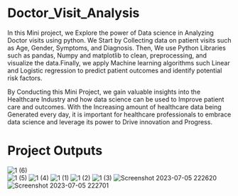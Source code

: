 # Doctor_Visit_Analysis
In this Mini project, we Explore the power of Data science in Analyzing Doctor visits using python. We Start by Collecting data on patient visits such as Age, Gender, Symptoms, and Diagnosis. Then, We use Python Libraries such as pandas, Numpy and matplotlib to clean, preprocessing, and visualize the data.Finally, we apply Machine learning algorithms such Linear and Logistic regression to predict patient outcomes and identify potential risk factors.


By Conducting this Mini Project, we gain valuable insights into the Healthcare Industry and how data science can be used to Improve patient care and outcomes. With the Increasing amount of healthcare data being Generated every day, it is important for healthcare professionals to embrace data science and leverage its power to Drive innovation and Progress.

# Project Outputs

![1 (6)](https://github.com/SURYA2745/Doctor_Visit_Analysis/assets/125201808/4d8fc723-fdf6-40d5-9408-5ce039903ece)   
![1 (5)](https://github.com/SURYA2745/Doctor_Visit_Analysis/assets/125201808/256033cc-0a2d-4be8-ab55-3749369715c7)
![1 (4)](https://github.com/SURYA2745/Doctor_Visit_Analysis/assets/125201808/b38b8207-6a1d-41c6-bebd-8b3b99af9f6f)
![1 (1)](https://github.com/SURYA2745/Doctor_Visit_Analysis/assets/125201808/e16d734e-0b8f-44c8-91f7-a78b6821f296)
![1 (2)](https://github.com/SURYA2745/Doctor_Visit_Analysis/assets/125201808/71df73d4-1b67-403e-92c1-a7fdf158dae6)
![1 (3)](https://github.com/SURYA2745/Doctor_Visit_Analysis/assets/125201808/ef0ba2c3-550f-4f56-b450-07a957c3eb2c)
![Screenshot 2023-07-05 222620](https://github.com/SURYA2745/Doctor_Visit_Analysis/assets/125201808/da94571c-c7fc-41ad-bfb8-771e22abf7ee)
![Screenshot 2023-07-05 222701](https://github.com/SURYA2745/Doctor_Visit_Analysis/assets/125201808/28f55952-f11b-44b3-8ffa-71b49c49888c)









